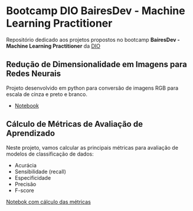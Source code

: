 # Bootcamp DIO BairesDev - Machine Learning Practitioner

Repositório dedicado aos projetos propostos no bootcamp **BairesDev - Machine Learning Practitioner** da [DIO](https://web.dio.me)


## Redução de Dimensionalidade em Imagens para Redes Neurais

Projeto desenvolvido em python para conversão de imagens RGB para escala de cinza e preto e branco.

- [Notebook](notebooks/reducao-dimensionalidade.ipynb)

## Cálculo de Métricas de Avaliação de Aprendizado

Neste projeto, vamos calcular as principais métricas para avaliação de modelos de classificação de dados:

- Acurácia
- Sensibilidade (recall)
- Especificidade
- Precisão
- F-score

[Notebok com cálculo das métricas](notebooks/metricas-avaliacao-aprendizado.ipynb)
